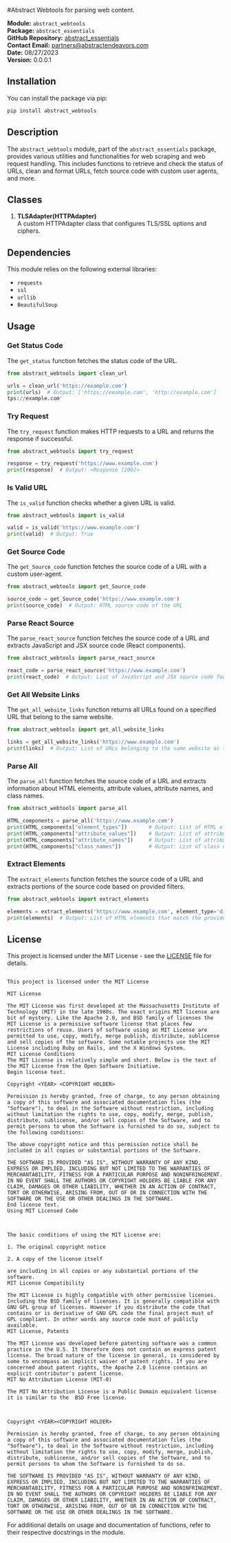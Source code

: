 #Abstract Webtools for parsing web content.


**Module:** `abstract_webtools`  
**Package:** `abstract_essentials`  
**GitHub Repository:** [abstract_essentials](https://github.com/AbstractEndeavors/abstract_essentials/tree/main/abstract_webtools)  
**Contact Email:** [partners@abstractendeavors.com](mailto:partners@abstractendeavors.com)  
**Date:** 08/27/2023  
**Version:** 0.0.0.1  


## Installation

You can install the package via pip:

```bash
pip install abstract_webtools
```
## Description

The `abstract_webtools` module, part of the `abstract_essentials` package, provides various utilities and functionalities for web scraping and web request handling. This includes functions to retrieve and check the status of URLs, clean and format URLs, fetch source code with custom user agents, and more.

## Classes

1. **TLSAdapter(HTTPAdapter)**  
   A custom HTTPAdapter class that configures TLS/SSL options and ciphers.

## Dependencies

This module relies on the following external libraries:

- `requests`
- `ssl`
- `urllib`
- `BeautifulSoup`

## Usage

### Get Status Code

The `get_status` function fetches the status code of the URL.

```python
from abstract_webtools import clean_url

urls = clean_url('https://example.com')
print(urls)  # Output: ['https://example.com', 'http://example.com']
tps://example.com'
```

### Try Request

The `try_request` function makes HTTP requests to a URL and returns the response if successful.

```python
from abstract_webtools import try_request

response = try_request('https://www.example.com')
print(response)  # Output: <Response [200]>
```

### Is Valid URL

The `is_valid` function checks whether a given URL is valid.

```python
from abstract_webtools import is_valid

valid = is_valid('https://www.example.com')
print(valid)  # Output: True
```

### Get Source Code

The `get_Source_code` function fetches the source code of a URL with a custom user-agent.

```python
from abstract_webtools import get_Source_code

source_code = get_Source_code('https://www.example.com')
print(source_code)  # Output: HTML source code of the URL
```

### Parse React Source

The `parse_react_source` function fetches the source code of a URL and extracts JavaScript and JSX source code (React components).

```python
from abstract_webtools import parse_react_source

react_code = parse_react_source('https://www.example.com')
print(react_code)  # Output: List of JavaScript and JSX source code found in <script> tags
```

### Get All Website Links

The `get_all_website_links` function returns all URLs found on a specified URL that belong to the same website.

```python
from abstract_webtools import get_all_website_links

links = get_all_website_links('https://www.example.com')
print(links)  # Output: List of URLs belonging to the same website as the specified URL
```

### Parse All

The `parse_all` function fetches the source code of a URL and extracts information about HTML elements, attribute values, attribute names, and class names.

```python
from abstract_webtools import parse_all

HTML_components = parse_all('https://www.example.com')
print(HTML_components["element_types"])       # Output: List of HTML element types
print(HTML_components["attribute_values"])    # Output: List of attribute values
print(HTML_components["attribute_names"])     # Output: List of attribute names
print(HTML_components["class_names"])         # Output: List of class names
```

### Extract Elements

The `extract_elements` function fetches the source code of a URL and extracts portions of the source code based on provided filters.

```python
from abstract_webtools import extract_elements

elements = extract_elements('https://www.example.com', element_type='div', attribute_name='class', class_name='container')
print(elements)  # Output: List of HTML elements that match the provided filters
```

## License

This project is licensed under the MIT License - see the [LICENSE](LICENSE) file for details.

```

This project is licensed under the MIT License

MIT License

The MIT License was first developed at the Massachusetts Institute of Technology (MIT) in the late 1980s. The exact origins MIT license are bit of mystery. Like the Apache 2.0, and BSD family of licenses the MIT License is a permissive software license that places few restrictions of reuse. Users of software using an MIT License are permitted to use, copy, modify, merge publish, distribute, sublicense and sell copies of the software. Some notable projects use the MIT License including Ruby on Rails, and the X Windows System.
MIT License Conditions
The MIT License is relatively simple and short. Below is the text of the MIT License from the Open Software Initiative.
Begin license text.

Copyright <YEAR> <COPYRIGHT HOLDER>

Permission is hereby granted, free of charge, to any person obtaining a copy of this software and associated documentation files (the "Software"), to deal in the Software without restriction, including without limitation the rights to use, copy, modify, merge, publish, distribute, sublicense, and/or sell copies of the Software, and to permit persons to whom the Software is furnished to do so, subject to the following conditions:

The above copyright notice and this permission notice shall be included in all copies or substantial portions of the Software.

THE SOFTWARE IS PROVIDED "AS IS", WITHOUT WARRANTY OF ANY KIND, EXPRESS OR IMPLIED, INCLUDING BUT NOT LIMITED TO THE WARRANTIES OF MERCHANTABILITY, FITNESS FOR A PARTICULAR PURPOSE AND NONINFRINGEMENT. IN NO EVENT SHALL THE AUTHORS OR COPYRIGHT HOLDERS BE LIABLE FOR ANY CLAIM, DAMAGES OR OTHER LIABILITY, WHETHER IN AN ACTION OF CONTRACT, TORT OR OTHERWISE, ARISING FROM, OUT OF OR IN CONNECTION WITH THE SOFTWARE OR THE USE OR OTHER DEALINGS IN THE SOFTWARE.
End license text.
Using MIT Licensed Code

 

The basic conditions of using the MIT License are:

1. The original copyright notice

2. A copy of the license itself

are including in all copies or any substantial portions of the software.
MIT License Compatibility

The MIT License is highly compatible with other permissive licenses. Including the BSD family of licenses. It is generally compatible with  GNU GPL group of licenses. However if you distribute the code that contains or is derivative of GNU GPL code the final project must of GPL compliant. In other words any source code must of publicly available. 
MIT License, Patents

The MIT License was developed before patenting software was a common practice in the U.S. It therefore does not contain an express patent license. The broad nature of the license in general, is considered by some to encompass an implicit waiver of patent rights. If you are concerned about patent rights, the Apache 2.0 license contains an explicit contributor's patent license.
MIT No Attribution License (MIT-0)

The MIT No Attribution License is a Public Domain equivalent license it is similar to the  BSD Free license. 

 

Copyright <YEAR><COPYRIGHT HOLDER>

Permission is hereby granted, free of charge, to any person obtaining a copy of this software and associated documentation files (the "Software"), to deal in the Software without restriction, including without limitation the rights to use, copy, modify, merge, publish, distribute, sublicense, and/or sell copies of the Software, and to permit persons to whom the Software is furnished to do so.

THE SOFTWARE IS PROVIDED "AS IS", WITHOUT WARRANTY OF ANY KIND, EXPRESS OR IMPLIED, INCLUDING BUT NOT LIMITED TO THE WARRANTIES OF MERCHANTABILITY, FITNESS FOR A PARTICULAR PURPOSE AND NONINFRINGEMENT. IN NO EVENT SHALL THE AUTHORS OR COPYRIGHT HOLDERS BE LIABLE FOR ANY CLAIM, DAMAGES OR OTHER LIABILITY, WHETHER IN AN ACTION OF CONTRACT, TORT OR OTHERWISE, ARISING FROM, OUT OF OR IN CONNECTION WITH THE SOFTWARE OR THE USE OR OTHER DEALINGS IN THE SOFTWARE.

```

For additional details on usage and documentation of functions, refer to their respective docstrings in the module.
